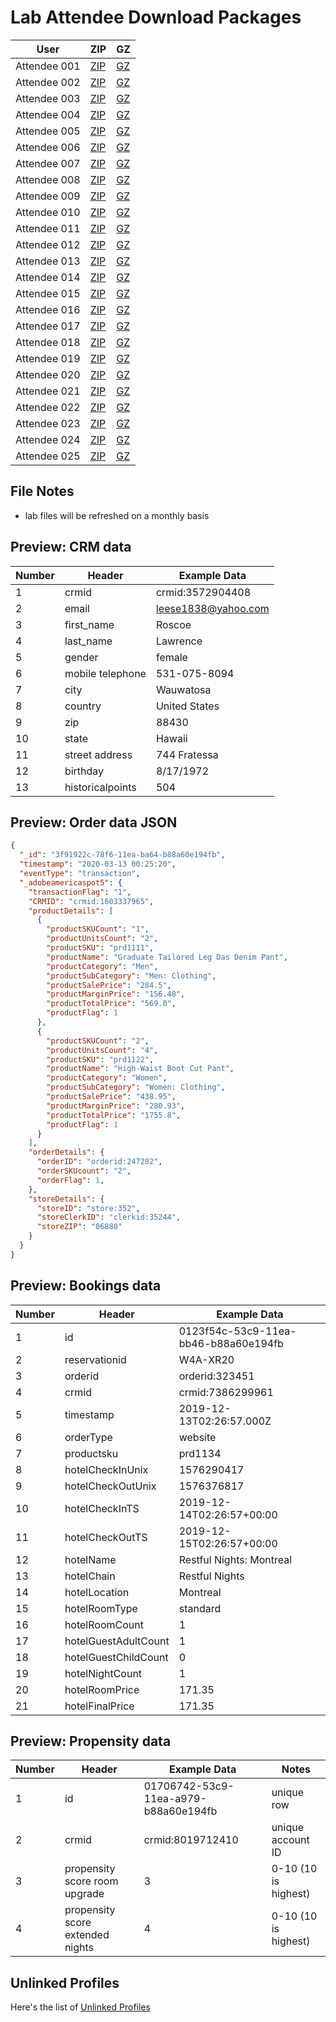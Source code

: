 Lab Attendee Download Packages
====================================


| User     | ZIP  | GZ  |
|------------|---|---|
| Attendee 001  | [ZIP](https://github.com/adobe/AEP-Hands-on-Labs/raw/master/labs/retail/assets/001_retail.zip)  |  [GZ](https://github.com/adobe/AEP-Hands-on-Labs/raw/master/labs/retail/assets/001_retail.tar.gz)  |
| Attendee 002  | [ZIP](https://github.com/adobe/AEP-Hands-on-Labs/raw/master/labs/retail/assets/002_retail.zip)  |  [GZ](https://github.com/adobe/AEP-Hands-on-Labs/raw/master/labs/retail/assets/002_retail.tar.gz)  |
| Attendee 003  | [ZIP](https://github.com/adobe/AEP-Hands-on-Labs/raw/master/labs/retail/assets/003_retail.zip)  |  [GZ](https://github.com/adobe/AEP-Hands-on-Labs/raw/master/labs/retail/assets/003_retail.tar.gz)  |
| Attendee 004  | [ZIP](https://github.com/adobe/AEP-Hands-on-Labs/raw/master/labs/retail/assets/004_retail.zip)  |  [GZ](https://github.com/adobe/AEP-Hands-on-Labs/raw/master/labs/retail/assets/004_retail.tar.gz)  |
| Attendee 005  | [ZIP](https://github.com/adobe/AEP-Hands-on-Labs/raw/master/labs/retail/assets/005_retail.zip)  |  [GZ](https://github.com/adobe/AEP-Hands-on-Labs/raw/master/labs/retail/assets/005_retail.tar.gz)  |
| Attendee 006  | [ZIP](https://github.com/adobe/AEP-Hands-on-Labs/raw/master/labs/retail/assets/006_retail.zip)  |  [GZ](https://github.com/adobe/AEP-Hands-on-Labs/raw/master/labs/retail/assets/006_retail.tar.gz)  |
| Attendee 007  | [ZIP](https://github.com/adobe/AEP-Hands-on-Labs/raw/master/labs/retail/assets/007_retail.zip)  |  [GZ](https://github.com/adobe/AEP-Hands-on-Labs/raw/master/labs/retail/assets/005_retail.tar.gz)  |
| Attendee 008  | [ZIP](https://github.com/adobe/AEP-Hands-on-Labs/raw/master/labs/retail/assets/008_retail.zip)  |  [GZ](https://github.com/adobe/AEP-Hands-on-Labs/raw/master/labs/retail/assets/008_retail.tar.gz)  |
| Attendee 009  | [ZIP](https://github.com/adobe/AEP-Hands-on-Labs/raw/master/labs/retail/assets/009_retail.zip)  |  [GZ](https://github.com/adobe/AEP-Hands-on-Labs/raw/master/labs/retail/assets/009_retail.tar.gz)  |
| Attendee 010  | [ZIP](https://github.com/adobe/AEP-Hands-on-Labs/raw/master/labs/retail/assets/010_retail.zip)  |  [GZ](https://github.com/adobe/AEP-Hands-on-Labs/raw/master/labs/retail/assets/010_retail.tar.gz)  |
| Attendee 011  | [ZIP](https://github.com/adobe/AEP-Hands-on-Labs/raw/master/labs/retail/assets/011_retail.zip)  |  [GZ](https://github.com/adobe/AEP-Hands-on-Labs/raw/master/labs/retail/assets/011_retail.tar.gz)  |
| Attendee 012  | [ZIP](https://github.com/adobe/AEP-Hands-on-Labs/raw/master/labs/retail/assets/012_retail.zip)  |  [GZ](https://github.com/adobe/AEP-Hands-on-Labs/raw/master/labs/retail/assets/012_retail.tar.gz)  |
| Attendee 013  | [ZIP](https://github.com/adobe/AEP-Hands-on-Labs/raw/master/labs/retail/assets/013_retail.zip)  |  [GZ](https://github.com/adobe/AEP-Hands-on-Labs/raw/master/labs/retail/assets/013_retail.tar.gz)  |
| Attendee 014  | [ZIP](https://github.com/adobe/AEP-Hands-on-Labs/raw/master/labs/retail/assets/014_retail.zip)  |  [GZ](https://github.com/adobe/AEP-Hands-on-Labs/raw/master/labs/retail/assets/014_retail.tar.gz)  |
| Attendee 015  | [ZIP](https://github.com/adobe/AEP-Hands-on-Labs/raw/master/labs/retail/assets/015_retail.zip)  |  [GZ](https://github.com/adobe/AEP-Hands-on-Labs/raw/master/labs/retail/assets/015_retail.tar.gz)  |
| Attendee 016  | [ZIP](https://github.com/adobe/AEP-Hands-on-Labs/raw/master/labs/retail/assets/016_retail.zip)  |  [GZ](https://github.com/adobe/AEP-Hands-on-Labs/raw/master/labs/retail/assets/016_retail.tar.gz)  |
| Attendee 017  | [ZIP](https://github.com/adobe/AEP-Hands-on-Labs/raw/master/labs/retail/assets/017_retail.zip)  |  [GZ](https://github.com/adobe/AEP-Hands-on-Labs/raw/master/labs/retail/assets/017_retail.tar.gz)  |
| Attendee 018  | [ZIP](https://github.com/adobe/AEP-Hands-on-Labs/raw/master/labs/retail/assets/018_retail.zip)  |  [GZ](https://github.com/adobe/AEP-Hands-on-Labs/raw/master/labs/retail/assets/018_retail.tar.gz)  |
| Attendee 019  | [ZIP](https://github.com/adobe/AEP-Hands-on-Labs/raw/master/labs/retail/assets/019_retail.zip)  |  [GZ](https://github.com/adobe/AEP-Hands-on-Labs/raw/master/labs/retail/assets/019_retail.tar.gz)  |
| Attendee 020  | [ZIP](https://github.com/adobe/AEP-Hands-on-Labs/raw/master/labs/retail/assets/020_retail.zip)  |  [GZ](https://github.com/adobe/AEP-Hands-on-Labs/raw/master/labs/retail/assets/020_retail.tar.gz)  |
| Attendee 021  | [ZIP](https://github.com/adobe/AEP-Hands-on-Labs/raw/master/labs/retail/assets/021_retail.zip)  |  [GZ](https://github.com/adobe/AEP-Hands-on-Labs/raw/master/labs/retail/assets/021_retail.tar.gz)  |
| Attendee 022  | [ZIP](https://github.com/adobe/AEP-Hands-on-Labs/raw/master/labs/retail/assets/022_retail.zip)  |  [GZ](https://github.com/adobe/AEP-Hands-on-Labs/raw/master/labs/retail/assets/022_retail.tar.gz)  |
| Attendee 023  | [ZIP](https://github.com/adobe/AEP-Hands-on-Labs/raw/master/labs/retail/assets/023_retail.zip)  |  [GZ](https://github.com/adobe/AEP-Hands-on-Labs/raw/master/labs/retail/assets/023_retail.tar.gz)  |
| Attendee 024  | [ZIP](https://github.com/adobe/AEP-Hands-on-Labs/raw/master/labs/retail/assets/024_retail.zip)  |  [GZ](https://github.com/adobe/AEP-Hands-on-Labs/raw/master/labs/retail/assets/024_retail.tar.gz)  |
| Attendee 025  | [ZIP](https://github.com/adobe/AEP-Hands-on-Labs/raw/master/labs/retail/assets/025_retail.zip)  |  [GZ](https://github.com/adobe/AEP-Hands-on-Labs/raw/master/labs/retail/assets/025_retail.tar.gz)  |



File Notes
----------------------------
 - lab files will be refreshed on a monthly basis




Preview: CRM data
-----------------------------

| Number     | Header  | Example Data  |
|------------|---|---|
| 1  | crmid  |  crmid:3572904408  |
| 2  | email  |  leese1838@yahoo.com  |
| 3  | first_name  |  Roscoe |
| 4  | last_name  |  Lawrence  |
| 5  | gender  |  female  |
| 6  | mobile telephone  |  531-075-8094  |
| 7  | city  |  Wauwatosa  |
| 8  | country  |  United States  |
| 9  | zip  |  88430  |
| 10  | state  |  Hawaii  |
| 11  | street address  |  744 Fratessa  |
| 12  | birthday  |  8/17/1972  |
| 13  | historicalpoints  |  504  |

Preview: Order data JSON
-----------------------------

```json
{
  "_id": "3f91922c-78f6-11ea-ba64-b88a60e194fb",
  "timestamp": "2020-03-13 00:25:20",
  "eventType": "transaction",
  "_adobeamericaspot5": {
    "transactionFlag": "1",
    "CRMID": "crmid:1603337965",
    "productDetails": [
      {
        "productSKUCount": "1",
        "productUnitsCount": "2",
        "productSKU": "prd1111",
        "productName": "Graduate Tailored Leg Das Denim Pant",
        "productCategory": "Men",
        "productSubCategory": "Men: Clothing",
        "productSalePrice": "284.5",
        "productMarginPrice": "156.48",
        "productTotalPrice": "569.0",
        "productFlag": 1
      },
      {
        "productSKUCount": "2",
        "productUnitsCount": "4",
        "productSKU": "prd1122",
        "productName": "High-Waist Boot Cut Pant",
        "productCategory": "Women",
        "productSubCategory": "Women: Clothing",
        "productSalePrice": "438.95",
        "productMarginPrice": "280.93",
        "productTotalPrice": "1755.8",
        "productFlag": 1
      }
    ],
    "orderDetails": {
      "orderID": "orderid:247282",
      "orderSKUcount": "2",
      "orderFlag": 1,
    },
    "storeDetails": {
      "storeID": "store:352",
      "storeClerkID": "clerkid:35244",
      "storeZIP": "06880"
    }
  }
}
```


Preview: Bookings data
-----------------------------

| Number     | Header  | Example Data  |
|------------|---|---|
| 1 | id	| 0123f54c-53c9-11ea-bb46-b88a60e194fb |
| 2 | reservationid	| W4A-XR20 |
| 3 | orderid	| orderid:323451 |
| 4 | crmid	| crmid:7386299961 |
| 5 | timestamp	| 2019-12-13T02:26:57.000Z |
| 6 | orderType	| website |
| 7 | productsku	| prd1134 |
| 8 | hotelCheckInUnix	| 1576290417 |
| 9 | hotelCheckOutUnix	| 1576376817 |
| 10 | hotelCheckInTS	| 2019-12-14T02:26:57+00:00 |
| 11 | hotelCheckOutTS	| 2019-12-15T02:26:57+00:00 |
| 12 | hotelName	| Restful Nights: Montreal |
| 13 | hotelChain	| Restful Nights |
| 14 | hotelLocation	| Montreal |
| 15 | hotelRoomType	| standard |
| 16 | hotelRoomCount	| 1 |
| 17 | hotelGuestAdultCount	| 1 |
| 18 | hotelGuestChildCount	| 0 |
| 19 | hotelNightCount	| 1 |
| 20 | hotelRoomPrice	| 171.35 |
| 21 | hotelFinalPrice	| 171.35 |


Preview: Propensity data
-----------------------------

| Number     | Header  | Example Data  |  Notes |
|------------|---|---|---|
| 1  | id  |  01706742-53c9-11ea-a979-b88a60e194fb | unique row |
| 2  | crmid  |  crmid:8019712410  | unique account ID |
| 3  | propensity score room upgrade  |  3 | 0-10 (10 is highest) |
| 4  | propensity score extended nights |  4 | 0-10 (10 is highest) |



Unlinked Profiles
----------------------------

Here's the list of [Unlinked Profiles](https://github.com/adobe/AEP-Hands-on-Labs/blob/master/labs/travel/unlinked_travel.md)
